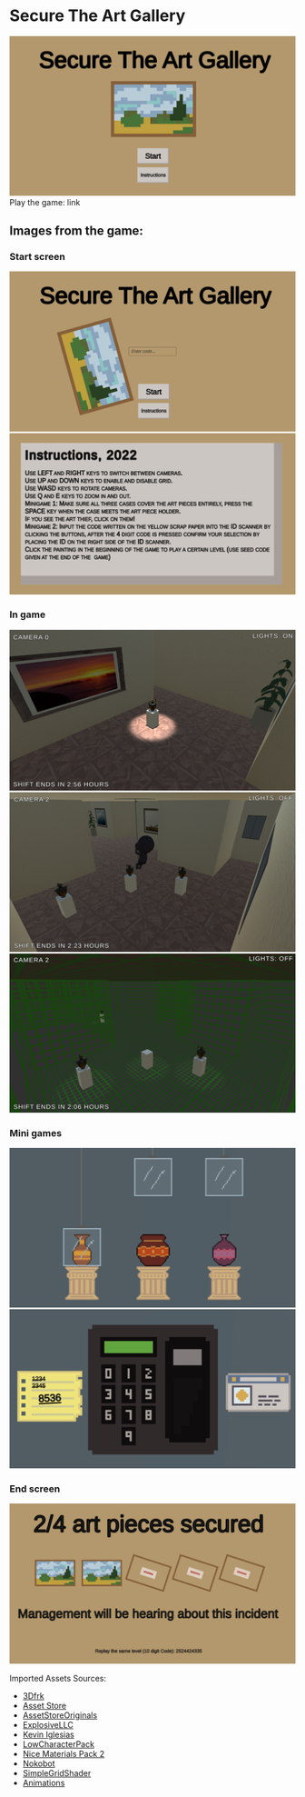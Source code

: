 # Secure The Art Gallery

![Start screen showing a pixalated painting](https://github.com/paper-clips/SecureTheArtGallery/blob/main/Game%20Images/i1.png?raw=true)
Play the game: link

## Images from the game:
### Start screen
![Start screen showing fallen painting with secret code input](https://github.com/paper-clips/SecureTheArtGallery/blob/main/Game%20Images/i9.png?raw=true)
![Game instructions](https://github.com/paper-clips/SecureTheArtGallery/blob/main/Game%20Images/i8.png?raw=true)
### In game
![](https://github.com/paper-clips/SecureTheArtGallery/blob/main/Game%20Images/i2.png?raw=true)
![](https://github.com/paper-clips/SecureTheArtGallery/blob/main/Game%20Images/i4.png?raw=true)
![](https://github.com/paper-clips/SecureTheArtGallery/blob/main/Game%20Images/i5.png?raw=true)
### Mini games
![](https://github.com/paper-clips/SecureTheArtGallery/blob/main/Game%20Images/i3.png?raw=true)
![](https://github.com/paper-clips/SecureTheArtGallery/blob/main/Game%20Images/i6.png?raw=true)
### End screen
![](https://github.com/paper-clips/SecureTheArtGallery/blob/main/Game%20Images/i7.png?raw=true)

Imported Assets Sources:
- [3Dfrk](https://assetstore.unity.com/packages/3d/props/interior/picture-frames-with-photos-106907)
- [Asset Store](https://assetstore.unity.com/packages/2d/textures-materials/wood/wood-pattern-material-170794)
- [AssetStoreOriginals](https://assetstore.unity.com/packages/3d/environments/snaps-prototype-office-137490)
- [ExplosiveLLC](https://assetstore.unity.com/packages/3d/animations/rpg-character-mecanim-animation-pack-free-65284)
- [Kevin Iglesias](https://assetstore.unity.com/packages/3d/animations/basic-motions-free-154271)
- [LowCharacterPack](https://assetstore.unity.com/packages/3d/characters/low-character-pack-free-sample-192954)
- [Nice Materials Pack 2](https://assetstore.unity.com/packages/2d/textures-materials/nice-materials-pack-vol-2-67599)
- [Nokobot](https://assetstore.unity.com/packages/3d/environments/historic/greek-temple-vases-149134)
- [SimpleGridShader](https://assetstore.unity.com/packages/tools/simple-grid-shader-119988)
- [Animations](https://www.mixamo.com)
